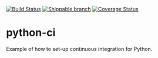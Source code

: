 [![Build Status](https://travis-ci.org/scottclowe/python-ci.svg?branch=master)](https://travis-ci.org/scottclowe/python-ci)
[![Shippable branch](https://img.shields.io/shippable/5674d4821895ca447466a204/master.svg)](https://app.shippable.com/projects/5674d4821895ca447466a204)
[![Coverage Status](https://coveralls.io/repos/scottclowe/python-continuous-integration/badge.svg?branch=master&service=github)](https://coveralls.io/github/scottclowe/python-continuous-integration?branch=master)

# python-ci

Example of how to set-up continuous integration for Python.
